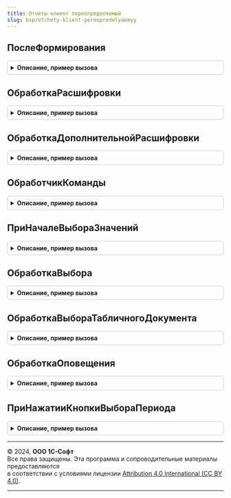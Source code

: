 ```yaml
---
title: Отчеты клиент переопределяемый
slug: bsp/otchety-klient-pereopredelyaemyy
---
```



## ПослеФормирования
<details style="margin: 1em 0; padding: 0.5em; border: 1px solid #ccc; border-radius: 6px;">

<summary style="font-weight: bold; cursor: pointer;">Описание, пример вызова</summary>

```bsl

// Возникает после окончания формирования отчета: после завершения фонового задания.
// Позволяет переопределить обработку результата формирования отчета.
//
// Параметры:
//   ФормаОтчета - ФормаКлиентскогоПриложения
//               - РасширениеУправляемойФормыДляОтчета - форма отчета:
//                   * Отчет - ОтчетОбъект - структура данных формы аналогичная объекту отчета.
//
//  ОтчетСформирован - Булево - Истина если отчет был успешно сформирован.
//
Процедура ПослеФормирования(ФормаОтчета, ОтчетСформирован) Экспорт
```

Пример вызова
```bsl
ОтчетыКлиентПереопределяемый.ПослеФормирования(ФормаОтчета, ОтчетСформирован) 
```
</details>

## ОбработкаРасшифровки
<details style="margin: 1em 0; padding: 0.5em; border: 1px solid #ccc; border-radius: 6px;">

<summary style="font-weight: bold; cursor: pointer;">Описание, пример вызова</summary>

```bsl

// Обработчик расшифровки табличного документа формы отчета.
// См. "Расширение поля формы для поля табличного документа.ОбработкаРасшифровки" в синтакс-помощнике.
//
// Параметры:
//   ФормаОтчета - ФормаКлиентскогоПриложения
//               - РасширениеУправляемойФормыДляОтчета - форма отчета:
//                   * Отчет - ОтчетОбъект - структура данных формы аналогичная объекту отчета.
//
//   Элемент     - ПолеФормы        - табличный документ.
//   Расшифровка - Произвольный     - значение расшифровки точки, серии или значения диаграммы.
//   СтандартнаяОбработка - Булево  - признак выполнения стандартной (системной) обработки события.
//
Процедура ОбработкаРасшифровки(ФормаОтчета, Элемент, Расшифровка, СтандартнаяОбработка) Экспорт
```

Пример вызова
```bsl
ОтчетыКлиентПереопределяемый.ОбработкаРасшифровки(ФормаОтчета, Элемент, Расшифровка, СтандартнаяОбработка) 
```
</details>

## ОбработкаДополнительнойРасшифровки
<details style="margin: 1em 0; padding: 0.5em; border: 1px solid #ccc; border-radius: 6px;">

<summary style="font-weight: bold; cursor: pointer;">Описание, пример вызова</summary>

```bsl

// Обработчик дополнительной расшифровки (меню табличного документа формы отчета).
// См. "Расширение поля формы для поля табличного документа.ОбработкаДополнительнойРасшифровки" в синтакс-помощнике.
//
// Параметры:
//   ФормаОтчета - ФормаКлиентскогоПриложения
//               - РасширениеУправляемойФормыДляОтчета - форма отчета:
//                   * Отчет - ОтчетОбъект - структура данных формы аналогичная объекту отчета.
//
//   Элемент     - ПолеФормы        - табличный документ.
//   Расшифровка - Произвольный     - значение расшифровки точки, серии или значения диаграммы.
//   СтандартнаяОбработка - Булево  - признак выполнения стандартной (системной) обработки события.
//
Процедура ОбработкаДополнительнойРасшифровки(ФормаОтчета, Элемент, Расшифровка, СтандартнаяОбработка) Экспорт
```

Пример вызова
```bsl
ОтчетыКлиентПереопределяемый.ОбработкаДополнительнойРасшифровки(ФормаОтчета, Элемент, Расшифровка, СтандартнаяОбработка) 
```
</details>

## ОбработчикКоманды
<details style="margin: 1em 0; padding: 0.5em; border: 1px solid #ccc; border-radius: 6px;">

<summary style="font-weight: bold; cursor: pointer;">Описание, пример вызова</summary>

```bsl

// Обработчик команд, добавленных динамически и подключенных к обработчику "Подключаемый_Команда".
// Пример добавления команды см. ОтчетыПереопределяемый.ПриСозданииНаСервере().
//
// Параметры:
//   ФормаОтчета - ФормаКлиентскогоПриложения
//               - РасширениеУправляемойФормыДляОтчета - форма отчета:
//                   * Отчет - ОтчетОбъект - структура данных формы аналогичная объекту отчета.
//
//   Команда     - КомандаФормы     - команда, которая была вызвана.
//   Результат   - Булево           - Истина, если вызов команды обработан.
//
Процедура ОбработчикКоманды(ФормаОтчета, Команда, Результат) Экспорт
```

Пример вызова
```bsl
ОтчетыКлиентПереопределяемый.ОбработчикКоманды(ФормаОтчета, Команда, Результат) 
```
</details>

## ПриНачалеВыбораЗначений
<details style="margin: 1em 0; padding: 0.5em; border: 1px solid #ccc; border-radius: 6px;">

<summary style="font-weight: bold; cursor: pointer;">Описание, пример вызова</summary>

```bsl

// Обработчик переопределения параметров или формы выбора значений.
//
// Параметры:
//   ФормаОтчета - ФормаКлиентскогоПриложения
//               - РасширениеУправляемойФормыДляОтчета - форма отчета:
//                   * Отчет - ОтчетОбъект - структура данных формы аналогичная объекту отчета.
//
//   УсловияВыбора - Структура:
//    * ИмяПоля              - Строка - имя параметра или поля элемента компоновки данных.
//    * ЭлементКомпоновки    - ДоступныйПараметрКомпоновкиДанных
//                           - ДоступноеПолеОтбораКомпоновкиДанных - элемент выбора.
//    * ДоступныеТипы        - ОписаниеТипов  - типы доступные для выбора.
//    * Отмеченные           - СписокЗначений - значения выбранные ранее.
//    * ПараметрыВыбора      - Массив из ПараметрВыбора - настроенные параметры выбора.
//
//   ОповещениеОЗакрытии - ОписаниеОповещения - оповещение о результате выбора. Вызывается
//                           после выбора с результатом типа Массив или СписокЗначений.
//
//   СтандартнаяОбработка - Булево - если указать Ложь, то стандартная форма не будет открыта,
//                                   в этом случае нужно открыть свою форму и выполнить ОповещениеОЗакрытии.
//
Процедура ПриНачалеВыбораЗначений(ФормаОтчета, УсловияВыбора, ОповещениеОЗакрытии, СтандартнаяОбработка) Экспорт
```

Пример вызова
```bsl
ОтчетыКлиентПереопределяемый.ПриНачалеВыбораЗначений(ФормаОтчета, УсловияВыбора, ОповещениеОЗакрытии, СтандартнаяОбработка) 
```
</details>

## ОбработкаВыбора
<details style="margin: 1em 0; padding: 0.5em; border: 1px solid #ccc; border-radius: 6px;">

<summary style="font-weight: bold; cursor: pointer;">Описание, пример вызова</summary>

```bsl

// Обработчик результата выбора подчиненной формы.
// См. "ФормаКлиентскогоПриложения.ОбработкаВыбора" в синтакс-помощнике.
//
// Параметры:
//   ФормаОтчета - ФормаКлиентскогоПриложения
//               - РасширениеУправляемойФормыДляОтчета - форма отчета:
//                   * Отчет - ОтчетОбъект - структура данных формы аналогичная объекту отчета.
//
//   ВыбранноеЗначение - Произвольный     - результат выбора в подчиненной форме.
//   ИсточникВыбора    - ФормаКлиентскогоПриложения - форма, где осуществлен выбор.
//   Результат         - Булево           - Истина, если результат выбора обработан.
//
Процедура ОбработкаВыбора(ФормаОтчета, ВыбранноеЗначение, ИсточникВыбора, Результат) Экспорт
```

Пример вызова
```bsl
ОтчетыКлиентПереопределяемый.ОбработкаВыбора(ФормаОтчета, ВыбранноеЗначение, ИсточникВыбора, Результат) 
```
</details>

## ОбработкаВыбораТабличногоДокумента
<details style="margin: 1em 0; padding: 0.5em; border: 1px solid #ccc; border-radius: 6px;">

<summary style="font-weight: bold; cursor: pointer;">Описание, пример вызова</summary>

```bsl

// Обработчик двойного щелчка мыши, нажатия клавиши Enter или гиперссылки в табличном документе формы отчета.
// См. "Расширение поля формы для поля табличного документа.Выбор" в синтакс-помощнике.
//
// Параметры:
//   ФормаОтчета - ФормаКлиентскогоПриложения
//               - РасширениеУправляемойФормыДляОтчета - форма отчета:
//                   * Отчет - ОтчетОбъект - структура данных формы аналогичная объекту отчета.
//
//   Элемент     - ПолеФормы        - табличный документ.
//   Область     - ОбластьЯчеекТабличногоДокумента - выбранное значение.
//   СтандартнаяОбработка - Булево - признак выполнения стандартной обработки события.
//
Процедура ОбработкаВыбораТабличногоДокумента(ФормаОтчета, Элемент, Область, СтандартнаяОбработка) Экспорт
```

Пример вызова
```bsl
ОтчетыКлиентПереопределяемый.ОбработкаВыбораТабличногоДокумента(ФормаОтчета, Элемент, Область, СтандартнаяОбработка) 
```
</details>

## ОбработкаОповещения
<details style="margin: 1em 0; padding: 0.5em; border: 1px solid #ccc; border-radius: 6px;">

<summary style="font-weight: bold; cursor: pointer;">Описание, пример вызова</summary>

```bsl

// Обработчик широковещательного оповещения формы отчета.
// См. "ФормаКлиентскогоПриложения.ОбработкаОповещения" в синтакс-помощнике.
//
// Параметры:
//   ФормаОтчета - ФормаКлиентскогоПриложения
//               - РасширениеУправляемойФормыДляОтчета - форма отчета:
//                   * Отчет - ОтчетОбъект - структура данных формы аналогичная объекту отчета.
//
//   ИмяСобытия  - Строка           - идентификатор события для принимающих форм.
//   Параметр    - Произвольный     - расширенная информация о событии.
//   Источник    - ФормаКлиентскогоПриложения
//               - Произвольный - источник события.
//   ОповещениеОбработано - Булево - признак того, что событие обработано.
//
Процедура ОбработкаОповещения(ФормаОтчета, ИмяСобытия, Параметр, Источник, ОповещениеОбработано) Экспорт
```

Пример вызова
```bsl
ОтчетыКлиентПереопределяемый.ОбработкаОповещения(ФормаОтчета, ИмяСобытия, Параметр, Источник, ОповещениеОбработано) 
```
</details>

## ПриНажатииКнопкиВыбораПериода
<details style="margin: 1em 0; padding: 0.5em; border: 1px solid #ccc; border-radius: 6px;">

<summary style="font-weight: bold; cursor: pointer;">Описание, пример вызова</summary>

```bsl

// Обработчик нажатия на кнопку выбора периода в отдельной форме.
//  Если в конфигурации используется собственный диалог выбора периода,
//  тогда параметр СтандартнаяОбработка следует установить в Ложь,
//  а выбранный период следует вернуть в ОбработчикРезультата.
//
// Параметры:
//   ФормаОтчета - ФормаКлиентскогоПриложения
//               - РасширениеУправляемойФормыДляОтчета - форма отчета:
//                   * Отчет - ОтчетОбъект - структура данных формы аналогичная объекту отчета.
//
//   Период - СтандартныйПериод - значение настройки компоновщика, соответствующей выбранному периоду.
//
//   СтандартнаяОбработка - Булево - если Истина, то будет использован стандартный диалог выбора периода.
//       Если установить в Ложь то стандартный диалог не откроется.
//
//   ОбработчикРезультата - ОписаниеОповещения - обработчик результата выбора периода.
//       В качестве результата в ОбработчикРезультата могут быть переданы значения типов:
//       Неопределено - пользователь отказался от ввода периода.
//       СтандартныйПериод - выбранный период.
//
Процедура ПриНажатииКнопкиВыбораПериода(ФормаОтчета, Период, СтандартнаяОбработка, ОбработчикРезультата) Экспорт
```

Пример вызова
```bsl
ОтчетыКлиентПереопределяемый.ПриНажатииКнопкиВыбораПериода(ФормаОтчета, Период, СтандартнаяОбработка, ОбработчикРезультата) 
```
</details>

---

© 2024, **ООО 1С-Софт**  
Все права защищены. Эта программа и сопроводительные материалы предоставляются  
в соответствии с условиями лицензии [Attribution 4.0 International (CC BY 4.0)](https://creativecommons.org/licenses/by/4.0/legalcode).

---
